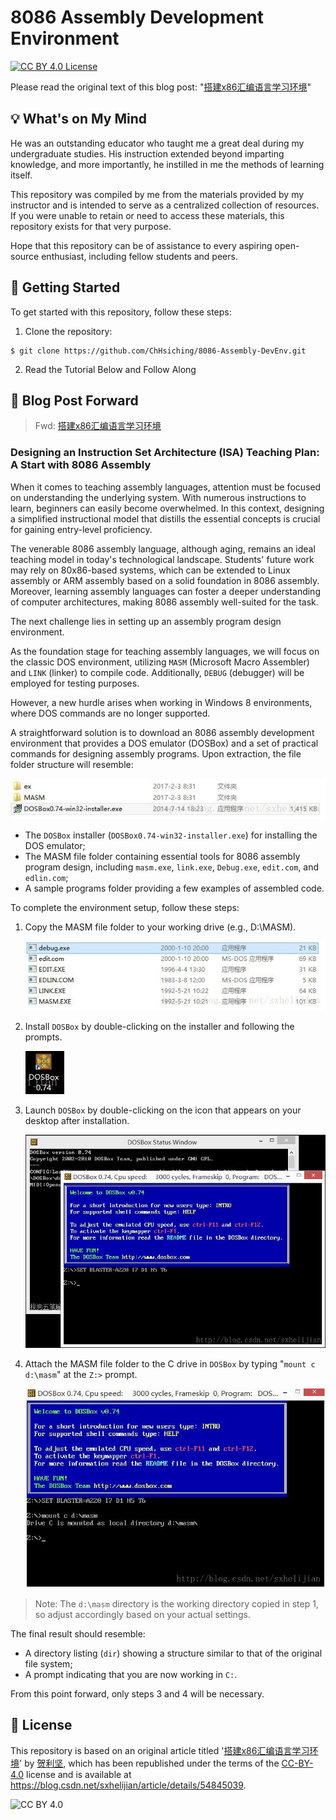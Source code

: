 # 8086 Assembly Development Environment

[![CC BY 4.0 License](https://img.shields.io/badge/License-CC%20BY%204.0-lightgrey.svg)](https://creativecommons.org/licenses/by/4.0/)


Please read the original text of this blog post: "[搭建x86汇编语言学习环境](http://blog.csdn.net/sxhelijian/article/details/54845039)"

## 💡 What's on My Mind

He was an outstanding educator who taught me a great deal during my undergraduate studies. His instruction extended beyond imparting knowledge, and more importantly, he instilled in me the methods of learning itself.

This repository was compiled by me from the materials provided by my instructor and is intended to serve as a centralized collection of resources. If you were unable to retain or need to access these materials, this repository exists for that very purpose.

Hope that this repository can be of assistance to every aspiring open-source enthusiast, including fellow students and peers.

## 🚀 Getting Started

To get started with this repository, follow these steps:

1. Clone the repository:

```shell
$ git clone https://github.com/ChHsiching/8086-Assembly-DevEnv.git
```

2. Read the Tutorial Below and Follow Along

## 📝 Blog Post Forward

> Fwd: [搭建x86汇编语言学习环境](http://blog.csdn.net/sxhelijian/article/details/54845039)

### Designing an Instruction Set Architecture (ISA) Teaching Plan: A Start with 8086 Assembly 

When it comes to teaching assembly languages, attention must be focused on understanding the underlying system. With numerous instructions to learn, beginners can easily become overwhelmed. In this context, designing a simplified instructional model that distills the essential concepts is crucial for gaining entry-level proficiency. 

The venerable 8086 assembly language, although aging, remains an ideal teaching model in today's technological landscape. Students' future work may rely on 80x86-based systems, which can be extended to Linux assembly or ARM assembly based on a solid foundation in 8086 assembly. Moreover, learning assembly languages can foster a deeper understanding of computer architectures, making 8086 assembly well-suited for the task.

The next challenge lies in setting up an assembly program design environment. 

As the foundation stage for teaching assembly languages, we will focus on the classic DOS environment, utilizing `MASM` (Microsoft Macro Assembler) and `LINK` (linker) to compile code. Additionally, `DEBUG` (debugger) will be employed for testing purposes. 

However, a new hurdle arises when working in Windows 8 environments, where DOS commands are no longer supported. 

A straightforward solution is to download an 8086 assembly development environment that provides a DOS emulator (DOSBox) and a set of practical commands for designing assembly programs. Upon extraction, the file folder structure will resemble: 

![Directory structure](assets/1-DirStructure.jpg)

- The `DOSBox` installer (`DOSBox0.74-win32-installer.exe`) for installing the DOS emulator;
- The MASM file folder containing essential tools for 8086 assembly program design, including `masm.exe`, `link.exe`, `Debug.exe`, `edit.com`, and `edlin.com`;
- A sample programs folder providing a few examples of assembled code.

To complete the environment setup, follow these steps:

1. Copy the MASM file folder to your working drive (e.g., D:\MASM).

    ![MASM directory structure](assets/2-MASM.jpg)

2. Install `DOSBox` by double-clicking on the installer and following the prompts.

    ![DOSBOX icon](assets/3-icon.jpg)

3. Launch `DOSBox` by double-clicking on the icon that appears on your desktop after installation.

    ![Software startup interface](assets/4-startup.jpg)

4. Attach the MASM file folder to the C drive in `DOSBox` by typing "`mount c d:\masm`" at the `Z:>` prompt.

    ![Mount MASM directory](assets/5-mount.jpg)
     
> Note: The `d:\masm` directory is the working directory copied in step 1, so adjust accordingly based on your actual settings. 

The final result should resemble: 
- A directory listing (`dir`) showing a structure similar to that of the original file system;
- A prompt indicating that you are now working in `C:`.

From this point forward, only steps 3 and 4 will be necessary. 

## 📜 License

This repository is based on an original article titled '[搭建x86汇编语言学习环境](https://blog.csdn.net/sxhelijian/article/details/54845039)' by [贺利坚](https://helijian.blog.csdn.net/?type=blog), which has been republished under the terms of the [CC-BY-4.0]((https://creativecommons.org/licenses/by/4.0/)) license and is available at https://blog.csdn.net/sxhelijian/article/details/54845039.

![CC BY 4.0](https://licensebuttons.net/l/by/4.0/88x31.png)
